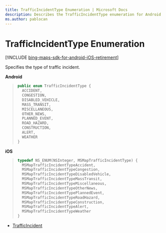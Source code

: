```yaml
---
title: TrafficIncidentType Enumeration | Microsoft Docs
description: Describes the TrafficIncidentType enumeration for Android and iOS and provides the enumeration's syntax and additional references.
ms.author: pablocan
---
```


# TrafficIncidentType Enumeration

[!INCLUDE [bing-maps-sdk-for-android-iOS-retirement](../../includes/bing-maps-sdk-for-android-iOS-retirement.md)]

Specifies the type of traffic incident.

**Android**

>```java
> public enum TrafficIncidentType {
>   ACCIDENT,
>   CONGESTION,
>   DISABLED_VEHICLE,
>   MASS_TRANSIT,
>   MISCELLANEOUS,
>   OTHER_NEWS,
>   PLANNED_EVENT,
>   ROAD_HAZARD,
>   CONSTRUCTION,
>   ALERT,
>   WEATHER
> }
>```

**iOS**

>```objectivec
> typedef NS_ENUM(NSInteger, MSMapTrafficIncidentType) {
>   MSMapTrafficIncidentTypeAccident,
>   MSMapTrafficIncidentTypeCongestion,
>   MSMapTrafficIncidentTypeDisabledVehicle,
>   MSMapTrafficIncidentTypeMassTransit,
>   MSMapTrafficIncidentTypeMiscellaneous,
>   MSMapTrafficIncidentTypeOtherNews,
>   MSMapTrafficIncidentTypePlannedEvent,
>   MSMapTrafficIncidentTypeRoadHazard,
>   MSMapTrafficIncidentTypeConstruction,
>   MSMapTrafficIncidentTypeAlert,
>   MSMapTrafficIncidentTypeWeather
> }
>```

* [TrafficIncident](TrafficIncident-class.md)
